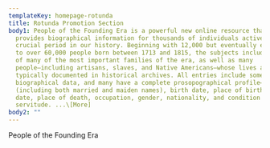 ```yaml
---
templateKey: homepage-rotunda
title: Rotunda Promotion Section
body1: People of the Founding Era is a powerful new online resource that
  provides biographical information for thousands of individuals active during a
  crucial period in our history. Beginning with 12,000 but eventually expanding
  to over 60,000 people born between 1713 and 1815, the subjects include members
  of many of the most important families of the era, as well as many
  people—including artisans, slaves, and Native Americans—whose lives are not
  typically documented in historical archives. All entries include some
  biographical data, and many have a complete prosopographical profile—full name
  (including both married and maiden names), birth date, place of birth, death
  date, place of death, occupation, gender, nationality, and condition of
  servitude. ...\[More]
body2: ""
---
```

People of the Founding Era